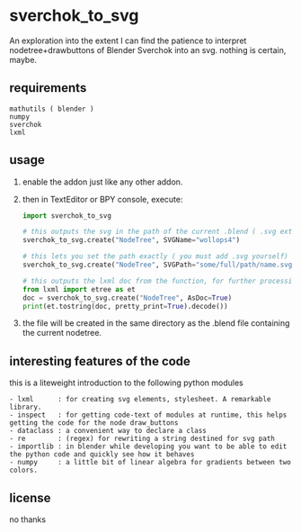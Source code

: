 # sverchok_to_svg

An exploration into the extent I can find the patience to interpret nodetree+drawbuttons of Blender Sverchok into an svg. 
nothing is certain, maybe.

## requirements

   ```console
   mathutils ( blender )
   numpy
   sverchok
   lxml
   ```

## usage

1. enable the addon just like any other addon.

2. then in TextEditor or BPY console, execute:

   ```python
   import sverchok_to_svg

   # this outputs the svg in the path of the current .blend ( .svg extension is added )
   sverchok_to_svg.create("NodeTree", SVGName="wollops4")

   # this lets you set the path exactly ( you must add .svg yourself)
   sverchok_to_svg.create("NodeTree", SVGPath="some/full/path/name.svg")

   # this outputs the lxml doc from the function, for further processing.
   from lxml import etree as et
   doc = sverchok_to_svg.create("NodeTree", AsDoc=True)
   print(et.tostring(doc, pretty_print=True).decode())

   ```
3. the file will be created in the same directory as the .blend file containing the current nodetree.

## interesting features of the code

this is a liteweight introduction to the following python modules

```console
- lxml      : for creating svg elements, stylesheet. A remarkable library.
- inspect   : for getting code-text of modules at runtime, this helps getting the code for the node draw_buttons
- dataclass : a convenient way to declare a class
- re        : (regex) for rewriting a string destined for svg path
- importlib : in blender while developing you want to be able to edit the python code and quickly see how it behaves
- numpy     : a little bit of linear algebra for gradients between two colors.

```

## license

no thanks
